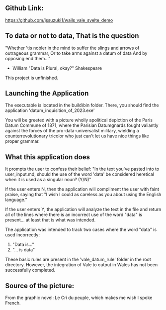 ## Github Link: 

https://github.com/jssuzuki1/wails_vale_svelte_demo 

## To data or not to data, That is the question

"Whether 'tis nobler in the mind to suffer the slings and arrows of outrageous grammar,
Or to take arms against a datum of data
And by opposing end them..." 
- William "Data is Plural, okay?" Shakespeare

This project is unfinished.

## Launching the Application
The executable is located in the build\bin folder. There, you should find the application 'datum_inquisition_of_2023.exe'

You will be greeted with a picture wholly apolitical depiction of the Paris Datum Commune of 1871, where the Parisian Datumgnards fought valiantly against the forces of the pro-data-universalist military, wielding a counterrevolutionary tricolor who just can't let us have nice things like proper grammar. 

## What this application does
It prompts the user to confess their belief: "In the text you've pasted into to user_input.md, should the use of the word 'data' be considered heretical when it is used as a singular noun? (Y/N)"

If the user enters N, then the application will compliment the user with faint praise, saying that "I wish I could as careless as you about using the English language."

If the user enters Y, the application will analyze the text in the file and return all of the lines where there is an incorrect use of the word "data" is present... at least that is what was intended.

The application was intended to track two cases where the word "data" is used incorrectly:
1. "Data is..."
2. "... is data"

These basic rules are present in the 'vale_datum_rule' folder in the root directory. However, the integration of Vale to output in Wales has not been successfully completed.

## Source of the picture: 
From the graphic novel: Le Cri du peuple, which makes me wish I spoke French.